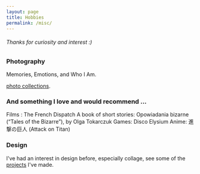 ```yaml
---
layout: page
title: Hobbies
permalink: /misc/
---
```

###### Thanks for curiosity and interest :)

### Photography
Memories, Emotions, and Who I Am.
<!-- Photography for me is a record of emotions. I have always been overly concerned with some of the trivial details of life that are full of beauty, so I rely on my intuition to record them.  
I never care about devices, for me a mobile phone is the best choice. -->
[photo collections](photos.html).

### And something I love and would recommend ...
Films : The French Dispatch
A book of short stories: Opowiadania bizarne (“Tales of the Bizarre”), by Olga Tokarczuk
Games: Disco Elysium
Anime: 進撃の巨人 (Attack on Titan)

<!-- ### Cooking and tasting delicacies
For me food is one of the most important things in life and cooking it myself or going to a restaurant is both great. I prefer Asian food, but I'm very open to new tasting experiences.  
todo:  
I plan to put some of my usual recipes here, as well as some restaurant recommendations (mainly in Saarbrücken) -->


### Design
I've had an interest in design before, especially collage, see some of the [projects](https://wuzheyuanper.wixsite.com/home) I've made.
